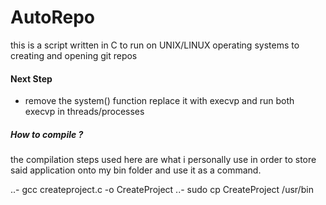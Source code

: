 # AutoRepo
this is a script written in C to run on UNIX/LINUX operating systems to creating and opening git repos

#### Next Step
- remove the system() function replace it with execvp and run both execvp in threads/processes 


##### How to compile ? 
the compilation steps used here are what i personally use in order to store said application onto my bin folder and use it as a command.

..- gcc createproject.c -o CreateProject 
..- sudo cp CreateProject /usr/bin